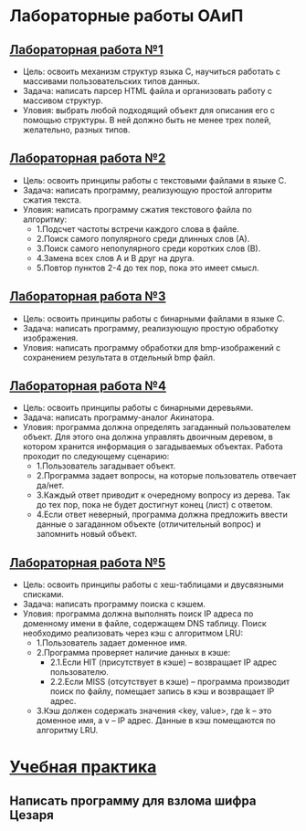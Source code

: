 # Лабораторные работы ОАиП
## [Лабораторная работа №1](https://github.com/mxrpheus6/bsuirLabs/tree/main/2sem/ОАиП/laba1)
- Цель: освоить механизм структур языка С, научиться работать с массивами пользовательских типов данных.
- Задача: написать парсер HTML файла и организовать работу с массивом структур.
- Уловия: выбрать любой подходящий объект для описания его с помощью структуры. В ней должно быть не менее трех полей, желательно, разных типов.
## [Лабораторная работа №2](https://github.com/mxrpheus6/bsuirLabs/tree/main/2sem/ОАиП/laba2)
- Цель: освоить принципы работы с текстовыми файлами в языке С.
- Задача: написать программу, реализующую простой алгоритм сжатия текста.
- Уловия: написать программу сжатия текстового файла по алгоритму: 
  - 1.Подсчет частоты встречи каждого слова в файле.
  - 2.Поиск самого популярного среди длинных слов (А).
  - 3.Поиск самого непопулярного среди коротких слов (В).
  - 4.Замена всех слов А и В друг на друга.
  - 5.Повтор пунктов 2-4 до тех пор, пока это имеет смысл.
## [Лабораторная работа №3](https://github.com/mxrpheus6/bsuirLabs/tree/main/2sem/ОАиП/laba3)
- Цель: освоить принципы работы с бинарными файлами в языке С.
- Задача: написать программу, реализующую простую обработку изображения.
- Уловия: написать программу обработки для bmp-изображений с сохранением результата в отдельный bmp файл. 
## [Лабораторная работа №4](https://github.com/mxrpheus6/bsuirLabs/tree/main/2sem/ОАиП/laba4)
- Цель: освоить принципы работы с бинарными деревьями.
- Задача: написать программу-аналог Акинатора.
- Уловия: программа должна определять загаданный пользователем объект. Для этого она должна управлять двоичным деревом, в котором хранится информация о загадываемых объектах. Работа проходит по следующему сценарию:
  - 1.Пользователь загадывает объект.
  - 2.Программа задает вопросы, на которые пользователь отвечает да/нет.
  - 3.Каждый ответ приводит к очередному вопросу из дерева. Так до тех пор, пока не будет достигнут конец (лист) с ответом.
  - 4.Если ответ неверный, программа должна предложить ввести данные о загаданном объекте (отличительный вопрос) и запомнить новый объект.
## [Лабораторная работа №5](https://github.com/mxrpheus6/bsuirLabs/tree/main/2sem/ОАиП/laba5)
- Цель: освоить принципы работы с хеш-таблицами и двусвязными списками.
- Задача: написать программу поиска с кэшем.
- Уловия: программа должна выполнять поиск IP адреса по доменному имени в файле, содержащем DNS таблицу. Поиск необходимо реализовать через кэш с алгоритмом LRU:
  - 1.Пользователь задает доменное имя.
  - 2.Программа проверяет наличие данных в кэше:
    - 2.1.Если HIT (присутствует в кэше) – возвращает IP адрес пользователю.
    - 2.2.Если MISS (отсутствует в кэше) – программа производит поиск по файлу, помещает запись в кэш и возвращает IP адрес. 
  - 3.Кэш должен содержать значения <key, value>, где k – это доменное имя, а v – IP адрес. Данные в кэш помещаются по алгоритму LRU.
# [Учебная практика](https://github.com/mxrpheus6/bsuirLabs/tree/main/2sem/ОАиП/bsuirPractice)
## Написать программу для взлома шифра Цезаря
